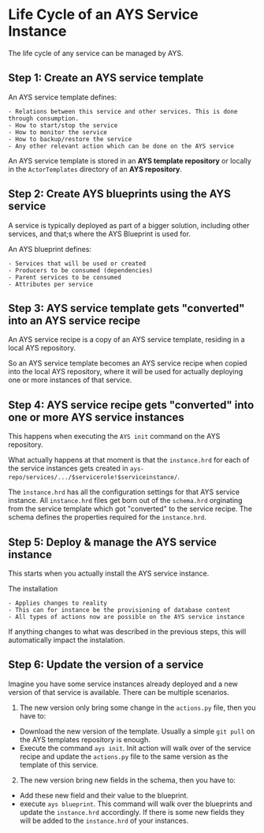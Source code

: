 # Life Cycle of an AYS Service Instance

The life cycle of any service can be managed by AYS.

## Step 1: Create an AYS service template

An AYS service template defines:

```
- Relations between this service and other services. This is done through consumption.
- How to start/stop the service
- How to monitor the service
- How to backup/restore the service
- Any other relevant action which can be done on the AYS service
```

An AYS service template is stored in an **AYS template repository** or locally in the `ActorTemplates` directory of an **AYS repository**.

## Step 2: Create AYS blueprints using the AYS service

A service is typically deployed as part of a bigger solution, including other services, and that;s where the AYS Blueprint is used for.

An AYS blueprint defines:

```
- Services that will be used or created
- Producers to be consumed (dependencies)  
- Parent services to be consumed  
- Attributes per service
```

## Step 3: AYS service template gets "converted" into an AYS service recipe

An AYS service recipe is a copy of an AYS service template, residing in a local AYS repository.

So an AYS service template becomes an AYS service recipe when copied into the local AYS repository, where it will be used for actually deploying one or more instances of that service.

## Step 4: AYS service recipe gets "converted" into one or more AYS service instances

This happens when executing the `AYS init` command on the AYS repository.

What actually happens at that moment is that the `instance.hrd` for each of the service instances gets created in `ays-repo/services/.../$servicerole!$serviceinstance/`.

The `ìnstance.hrd` has all the configuration settings for that AYS service instance. All `instance.hrd` files get born out of the `schema.hrd` orginating from the service template which got "converted" to the service recipe. The schema defines the properties required for the `instance.hrd`.

## Step 5: Deploy & manage the AYS service instance

This starts when you actually install the AYS service instance.

The installation

```
- Applies changes to reality
- This can for instance be the provisioning of database content
- All types of actions now are possible on the AYS service instance
```

If anything changes to what was described in the previous steps, this will automatically impact the instalation.

## Step 6: Update the version of a service

Imagine you have some service instances already deployed and a new version of that service is available. There can be multiple scenarios.

1. The new version only bring some change in the `actions.py` file, then you have to:

  - Download the new version of the template. Usually a simple `git pull` on the AYS templates repository is enough.
  - Execute the command `ays init`. Init action will walk over of the service recipe and update the `actions.py` file to the same version as the template of this service.

2. The new version bring new fields in the schema, then you have to:

  - Add these new field and their value to the blueprint.
  - execute `ays blueprint`. This command will walk over the blueprints and update the `instance.hrd` accordingly. If there is some new fields they will be added to the `instance.hrd` of your instances.
